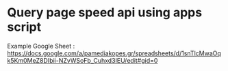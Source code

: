 # Query page speed api using apps script


Example Google Sheet : https://docs.google.com/a/pamediakopes.gr/spreadsheets/d/1snTlcMwaOqk5Km0MeZ8DIbii-NZvWSoFb_Cuhxd3IEU/edit#gid=0
